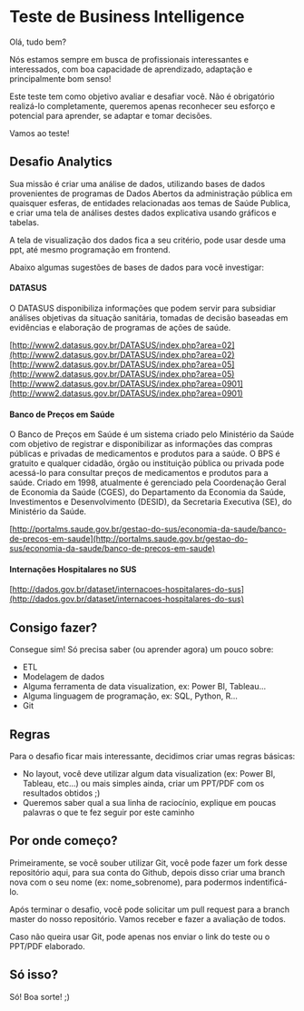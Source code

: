 # Teste de Business Intelligence

Olá, tudo bem?

Nós estamos sempre em busca de profissionais interessantes e interessados, com boa capacidade de aprendizado, adaptação e principalmente bom senso!

Este teste tem como objetivo avaliar e desafiar você. Não é obrigatório realizá-lo completamente, queremos apenas reconhecer seu esforço e potencial para aprender, se adaptar e tomar decisões.

Vamos ao teste!

## Desafio Analytics

Sua missão é criar uma análise de dados, utilizando bases de dados provenientes de programas de Dados Abertos da administração pública em quaisquer esferas, de entidades relacionadas aos temas de Saúde Publica, e criar uma tela de análises destes dados explicativa usando gráficos e tabelas.

A tela de visualização dos dados fica a seu critério, pode usar desde uma ppt, até mesmo programação em frontend.

Abaixo algumas sugestões de bases de dados para você investigar:
 
#### DATASUS
O DATASUS disponibiliza informações que podem servir para subsidiar  análises objetivas da situação sanitária, tomadas de decisão baseadas em evidências e elaboração de programas de ações de saúde.
 
[http://www2.datasus.gov.br/DATASUS/index.php?area=02](http://www2.datasus.gov.br/DATASUS/index.php?area=02)  
[http://www2.datasus.gov.br/DATASUS/index.php?area=05](http://www2.datasus.gov.br/DATASUS/index.php?area=05)  
[http://www2.datasus.gov.br/DATASUS/index.php?area=0901](http://www2.datasus.gov.br/DATASUS/index.php?area=0901)
 
#### Banco de Preços em Saúde

O Banco de Preços em Saúde é um sistema criado pelo Ministério da Saúde com objetivo de registrar e disponibilizar as informações das compras públicas e privadas de medicamentos e produtos para a saúde. O BPS é gratuito e qualquer cidadão, órgão ou instituição pública ou privada pode acessá-lo para consultar preços de medicamentos e produtos para a saúde. Criado em 1998, atualmente é gerenciado pela Coordenação Geral de Economia da Saúde (CGES), do Departamento da Economia da Saúde, Investimentos e Desenvolvimento (DESID), da Secretaria Executiva (SE), do Ministério da Saúde.

[http://portalms.saude.gov.br/gestao-do-sus/economia-da-saude/banco-de-precos-em-saude](http://portalms.saude.gov.br/gestao-do-sus/economia-da-saude/banco-de-precos-em-saude)
 

#### Internações Hospitalares no SUS

[http://dados.gov.br/dataset/internacoes-hospitalares-do-sus](http://dados.gov.br/dataset/internacoes-hospitalares-do-sus)


## Consigo fazer?

Consegue sim! Só precisa saber (ou aprender agora) um pouco sobre:
- ETL
- Modelagem de dados
- Alguma ferramenta de data visualization, ex: Power BI, Tableau...
- Alguma linguagem de programação, ex: SQL, Python, R...
- Git

## Regras

Para o desafio ficar mais interessante, decidimos criar umas regras básicas:

- No layout, você deve utilizar algum data visualization (ex: Power BI, Tableau, etc...) ou mais simples ainda, criar um PPT/PDF com os resultados obtidos ;)
- Queremos saber qual a sua linha de raciocínio, explique em poucas palavras o que te fez seguir por este caminho


## Por onde começo?

Primeiramente, se você souber utilizar Git, você pode fazer um fork desse repositório aqui, para sua conta do Github, depois disso criar uma branch nova com o seu nome (ex: nome_sobrenome), para podermos indentificá-lo.

Após terminar o desafio, você pode solicitar um pull request para a branch master do nosso repositório. Vamos receber e fazer a avaliação de todos.

Caso não queira usar Git, pode apenas nos enviar o link do teste ou o PPT/PDF elaborado.

## Só isso?

Só! Boa sorte! ;)
